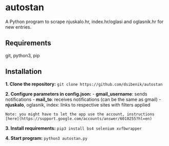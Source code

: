 # autostan
A Python program to scrape njuskalo.hr, index.hr/oglasi and oglasnik.hr for new entries.

## Requirements
git, python3, pip

## Installation
**1. Clone the repository:**
	```
	git clone https://github.com/dsibenik/autostan
	```

**2. Configure parameters in config.json:**
	- **gmail_username**: sends notifications
	- **mail_to**: receives notifications (can be the same as gmail)
	- **njuskalo**, oglasnik, index: links to respective sites with filters applied

	Note: you might have to let the app use the account, instructions [here](https://support.google.com/accounts/answer/6010255?hl=en)

**3. Install requirements:**
	```
	pip3 install bs4 selenium xvfbwrapper
	```

**4. Start program:**
	```
	python3 autostan.py
	```
